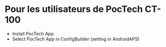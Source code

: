 # Pour les utilisateurs de PocTech CT-100

- Install PocTech App
- Select PocTech App in ConfigBuilder (setting in AndroidAPS)
